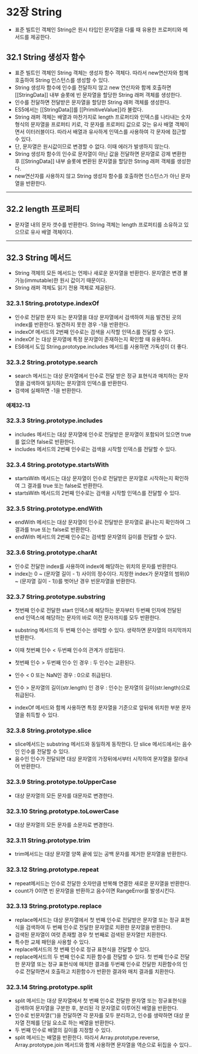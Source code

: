 # 32장 String

- 표준 빌트인 객체인 String은 원시 타입인 문자열을 다룰 때 유용한 프로퍼티와 메서드를 제공한다.

## 32.1 String 생성자 함수

- 표준 빌트인 객체인 String 객체는 생성자 함수 객체다. 따라서 new연산자와 함께 호출하여 String 인스턴스를 생성할 수 있다.
- String 생성자 함수에 인수를 전달하지 않고 new 연산자와 함께 호출하면 [[StringData]] 내부 슬롯에 빈 문자열을 할당한 String 래퍼 객체를 생성한다.
- 인수를 전달하면 전달받은 문자열을 할당한 String 래퍼 객체를 생성한다.
- ES5에서는 [[StringData]]를 [[PrimitiveValue]]라 불렀다.
- String 래퍼 객체는 배열과 마찬가지로 length 프로퍼티와 인덱스를 나타내는 숫자 형식의 문자열을 프로퍼티 키로, 각 문자를 프로퍼티 값으로 갖는 유사 배열 객체이면서 이터러블이다. 따라서 배열과 유사하게 인덱스를 사용하여 각 문자에 접근할 수 있다.
- 단, 문자열은 원시값이므로 변경할 수 없다. 이때 에러가 발생하지 않는다.
- String 생성자 함수의 인수로 문자열이 아닌 값을 전달하면 문자열로 강제 변환한 후 [[StringData]] 내부 슬롯에 변환된 문자열을 할당한 String 래퍼 객체를 생성한다.
- new연산자를 사용하지 않고 String 생성자 함수를 호출하면 인스턴스가 아닌 문자열을 반환한다.


<!-- Line -->

---

## 32.2 length 프로퍼티

- 문자열 내의 문자 갯수를 반환한다. String 객체는 length 프로퍼티를 소유하고 있으므로 유사 배열 객체이다.

---

## 32.3 String 메서드

- String 객체의 모든 메서드는 언제나 새로운 문자열을 반환한다. 문자열은 변경 불가능(immutable)한 원시 값이기 때문이다.
- String 래퍼 객체도 읽기 전용 객체로 제공된다.

### 32.3.1 String.prototype.indexOf

- 인수로 전달한 문자 또는 문자열을 대상 문자열에서 검색하여 처음 발견된 곳의 index를 반환한다. 발견하지 못한 경우 -1을 반환한다.
- indexOf 메서드의 2번째 인수로는 검색을 시작할 인덱스를 전달할 수 있다.
- indexOf 는 대상 문자열에 특정 문자열이 존재하는지 확인할 때 유용하다.
- ES6에서 도입 String.prototype.includes 메서드를 사용하면 가독성이 더 좋다.


### 32.3.2 String.prototype.search

- search 메서드는 대상 문자열에서 인수로 전달 받은 정규 표현식과 매치하는 문자열을 검색하여 일치하는 문자열의 인덱스를 반환한다.
- 검색에 실패하면 -1을 반환한다.

#### 예제32-13


### 32.3.3 String.prototype.includes

- includes 메서드는 대상 문자열에 인수로 전달받은 문자열이 포함되어 있으면 true를 없으면 false로 반환한다.
- includes 메서드의 2번째 인수로는 검색을 시작할 인덱스를 전달할 수 있다.

### 32.3.4 String.prototype.startsWith

- startsWith 메서드는 대상 문자열이 인수로 전달받은 문자열로 시작하는지 확인하여 그 결과를 true 또는 false로 반환한다.
- startsWith 메서드의 2번째 인수로는 검색을 시작할 인덱스를 전달할 수 있다.

### 32.3.5 String.prototype.endWith

- endWith 메서드는 대상 문자열이 인수로 전달받은 문자열로 끝나는지 확인하여 그 결과를 true 또는 false로 반환한다.
- endWith 메서드의 2번째 인수로는 검색할 문자열의 길이를 전달할 수 있다.

### 32.3.6 String.prototype.charAt

- 인수로 전달한 index를 사용하여 index에 해당하는 위치의 문자를 반환한다.
- index는 0 ~ (문자열 길이 - 1) 사이의 정수이다. 지정한 index가 문자열의 범위(0 ~ (문자열 길이 - 1))를 벗어난 경우 빈문자열을 반환한다.

### 32.3.7 String.prototype.substring

- 첫번째 인수로 전달한 start 인덱스에 해당하는 문자부터 두번째 인자에 전달된 end 인덱스에 해당하는 문자의 바로 이전 문자까지를 모두 반환한다.
- substring 메서드의 두 번째 인수는 생략할 수 있다. 생략하면 문자열의 마지막까지 반환한다.

- 이때 첫번째 인수 < 두번째 인수의 관계가 성립된다.
- 첫번째 인수 > 두번째 인수 인 경우 : 두 인수는 교환된다.
- 인수 < 0 또는 NaN인 경우 : 0으로 취급된다.
- 인수 > 문자열의 길이(str.length) 인 경우 : 인수는 문자열의 길이(str.length)으로 취급된다.

- indexOf 메서드와 함께 사용하면 특정 문자열을 기준으로 앞뒤에 위치한 부분 문자열을 취득할 수 있다.

### 32.3.8 String.prototype.slice

- slice메서드는 substring 메서드와 동일하게 동작한다. 단 slice 메서드에서는 음수인 인수를 전달할 수 있다.
- 음수인 인수가 전달되면 대상 문자열의 가장뒤에서부터 시작하여 문자열을 잘라내어 반환한다.

### 32.3.9 String.prototype.toUpperCase

- 대상 문자열의 모든 문자를 대문자로 변경한다.


### 32.3.10 String.prototype.toLowerCase

- 대상 문자열의 모든 문자를 소문자로 변경한다.


### 32.3.11 String.prototype.trim

- trim메서드는 대상 문자열 양쪽 끝에 있는 공백 문자를 제거한 문자열을 반환한다.

### 32.3.12 String.prototype.repeat

- repeat메서드는 인수로 전달한 숫자만큼 반복해 연결한 새로운 문자열을 반환한다.
- count가 0이면 빈 문자열을 반환하고 음수이면 RangeError를 발생시킨다.

### 32.3.13 String.prototype.replace

- replace메서드는 대상 문자열에서 첫 번째 인수로 전달받은 문자열 또는 정규 표현식을 검색하여 두 번째 인수로 전달한 문자열로 치환한 문자열을 반환한다.
- 검색된 문자열이 여럿 존재할 경우 첫 번째로 검색된 문자열만 치환한다.
- 특수한 교체 패턴을 사용할 수 있다.
- replace메서드의 첫 번째 인수로 정규 표현식을 전달할 수 있다.
- replace메서드의 두 번째 인수로 치환 함수를 전달할 수 있다. 첫 번째 인수로 전달한 문자열 또는 정규 표현식에 매치한 결과를 두번째 인수로 전달한 치환함수의 인수로 전달하면서 호출하고 치환함수가 반환한 결과와 매치 결과를 치환한다.

### 32.3.14 String.prototype.split

- split 메서드는 대상 문자열에서 첫 번째 인수로 전달한 문자열 또는 정규표현식을 검색하여 문자열을 구분한 후, 분리된 각 문자열로 이루어진 배열을 반환한다.
- 인수로 빈문자열('')을 전달하면 각 문자를 모두 분리하고, 인수를 생략하면 대상 문자열 전체를 단일 요소로 하는 배열을 반환한다.
- 두 번째 인수로 배열의 길이를 지정할 수 있다.
- split 메서드는 배열을 반환한다. 따라서 Array.prototype.reverse, Array.prototype.join 메서드와 함께 사용하면 문자열을 역순으로 뒤집을 수 있다..
